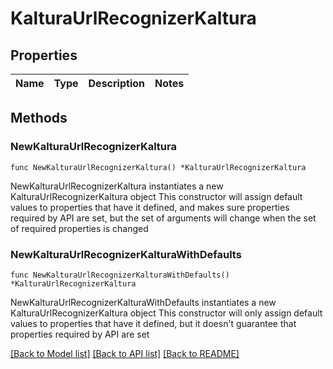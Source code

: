 # KalturaUrlRecognizerKaltura

## Properties

Name | Type | Description | Notes
------------ | ------------- | ------------- | -------------

## Methods

### NewKalturaUrlRecognizerKaltura

`func NewKalturaUrlRecognizerKaltura() *KalturaUrlRecognizerKaltura`

NewKalturaUrlRecognizerKaltura instantiates a new KalturaUrlRecognizerKaltura object
This constructor will assign default values to properties that have it defined,
and makes sure properties required by API are set, but the set of arguments
will change when the set of required properties is changed

### NewKalturaUrlRecognizerKalturaWithDefaults

`func NewKalturaUrlRecognizerKalturaWithDefaults() *KalturaUrlRecognizerKaltura`

NewKalturaUrlRecognizerKalturaWithDefaults instantiates a new KalturaUrlRecognizerKaltura object
This constructor will only assign default values to properties that have it defined,
but it doesn't guarantee that properties required by API are set


[[Back to Model list]](../README.md#documentation-for-models) [[Back to API list]](../README.md#documentation-for-api-endpoints) [[Back to README]](../README.md)


